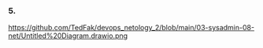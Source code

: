 
### 5. 
https://github.com/TedFak/devops_netology_2/blob/main/03-sysadmin-08-net/Untitled%20Diagram.drawio.png
